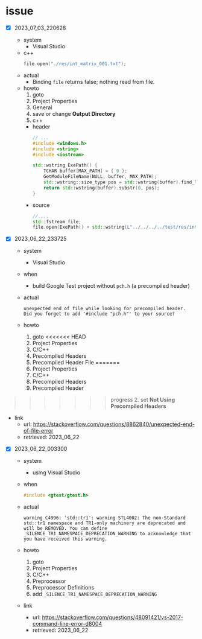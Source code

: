 # issue

- [x] 2023_07_03_220628
  - system
    - Visual Studio
  - c++
    ```cpp
    file.open("./res/int_matrix_001.txt");
    ```
  - actual
    - Binding ``file`` returns false; nothing read from file.
  - howto
    1. goto
      1. Project Properties
      2. General
    2. save or change **Output Directory**
    3. c++
      - header
        ```cpp
        // ...
        #include <windows.h>
        #include <string>
        #include <iostream>

        std::wstring ExePath() {
            TCHAR buffer[MAX_PATH] = { 0 };
            GetModuleFileName(NULL, buffer, MAX_PATH);
            std::wstring::size_type pos = std::wstring(buffer).find_last_of(L"\\/");
            return std::wstring(buffer).substr(0, pos);
        }
        ```
      - source
        ```cpp
        // ...
        std::fstream file;
        file.open(ExePath() + std::wstring(L"../../../../test/res/int_matrix_001.txt");
        ```

- [x] 2023_06_22_233725
  
  - system
    - Visual Studio
  - when
    - build Google Test project without ``pch.h`` (a precompiled header)
  - actual
    
    ```
    unexpected end of file while looking for precompiled header. Did you forget to add '#include "pch.h"' to your source?
    ```
  - howto
    1. goto
<<<<<<< HEAD
      1. Project Properties
      2. C/C++
      3. Precompiled Headers
      4. Precompiled Header File
=======
       1. Project Properties
       2. C/C++
       3. Precompiled Headers
       4. Precompiled Header
>>>>>>> progress
    2. set **Not Using Precompiled Headers**
  - link
    - url: https://stackoverflow.com/questions/8862840/unexpected-end-of-file-error
    - retrieved: 2023_06_22

- [x] 2023_06_22_003300
  
  - system
    - using Visual Studio
  - when
    
    ```cpp
    #include <gtest/gtest.h>
    ```
  - actual
    
    ```
    warning C4996: 'std::tr1': warning STL4002: The non-Standard std::tr1 namespace and TR1-only machinery are deprecated and will be REMOVED. You can define _SILENCE_TR1_NAMESPACE_DEPRECATION_WARNING to acknowledge that you have received this warning.
    ```
  - howto
    1. goto
      1. Project Properties
      2. C/C++
      3. Preprocessor
      4. Preprocessor Definitions
    2. add ``_SILENCE_TR1_NAMESPACE_DEPRECATION_WARNING``
  - link
    - url: https://stackoverflow.com/questions/48091421/vs-2017-command-line-error-d8004
    - retrieved: 2023_06_22
